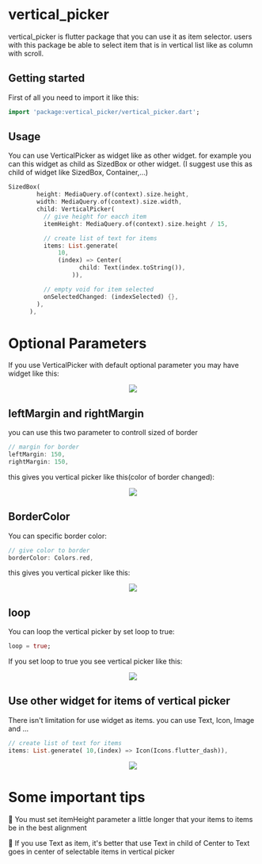 
# vertical_picker
vertical_picker is flutter package that you can use it as item selector. users with this package be able to select item that is in vertical list like as column with scroll.  

## Getting started
First of all you need to import it like this:
```dart
import 'package:vertical_picker/vertical_picker.dart';
```
## Usage

You can use VerticalPicker as widget like as other widget. for example you can this widget as child as SizedBox or other widget. (I suggest use this as child of widget like SizedBox, Container,...)

```dart
SizedBox(
        height: MediaQuery.of(context).size.height,
        width: MediaQuery.of(context).size.width,
        child: VerticalPicker(
          // give height for eacch item
          itemHeight: MediaQuery.of(context).size.height / 15,

          // create list of text for items
          items: List.generate(
              10,
              (index) => Center(
                    child: Text(index.toString()),
                  )),

          // empty void for item selected
          onSelectedChanged: (indexSelected) {},
        ),
      ),
```
# Optional Parameters

If you use VerticalPicker with default optional parameter you may have widget like this:
<p align="center">
  <img src=https://github.com/SajadRahimi1/vertical-picker/raw/main/screenshots/without_margin.png />
</p>

## leftMargin and rightMargin
you can use this two parameter to controll sized of border
```dart
// margin for border
leftMargin: 150,
rightMargin: 150,
```
this gives you vertical picker like this(color of border changed):
<p align="center">
  <img src=https://github.com/SajadRahimi1/vertical-picker/raw/main/screenshots/example.png />
</p>

## BorderColor
You can specific border color:
```dart
// give color to border
borderColor: Colors.red,
```
this gives you vertical picker like this:
<p align="center">
  <img src=https://github.com/SajadRahimi1/vertical-picker/raw/main/screenshots/example.png />
</p>

## loop
You can loop the vertical picker by set loop to true:
```dart
loop = true;
```

If you set loop to true you see vertical picker like this:
<p align="center">
  <img src=https://github.com/SajadRahimi1/vertical-picker/raw/main/screenshots/loop.png />
</p>

## Use other widget for items of vertical picker
There isn't limitation for use widget as items. you can use Text, Icon, Image and ...

```dart
// create list of text for items
items: List.generate( 10,(index) => Icon(Icons.flutter_dash)),
```
<p align="center">
  <img src=https://github.com/SajadRahimi1/vertical-picker/raw/main/screenshots/use_icon.png />
</p>

# Some important tips
🔴 You must set itemHeight parameter a little longer that your items to items be in the best alignment

🔴 If you use Text as item, it's better that use Text in child of Center to Text goes in center of selectable items in vertical picker
 


